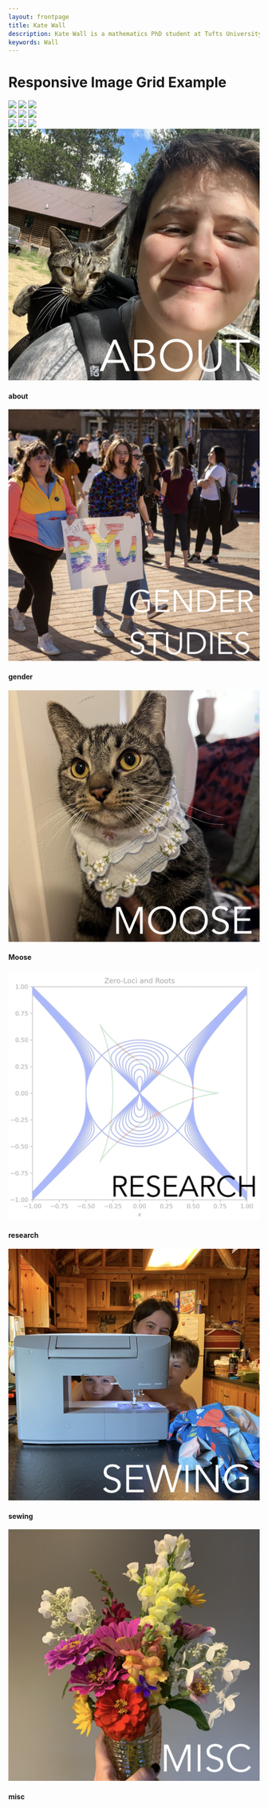 ```yaml
---
layout: frontpage
title: Kate Wall
description: Kate Wall is a mathematics PhD student at Tufts University. They are interested in Numerical Linear Algebra.
keywords: Wall
---
```


<h1>Responsive Image Grid Example</h1>
<div class="outer-grid">
  <div class="inner-grid">
    <img src="https://images.pexels.com/photos/1083822/pexels-photo-1083822.jpeg?auto=compress&cs=tinysrgb&dpr=1&w=500"/>
    <img src="https://images.pexels.com/photos/1083822/pexels-photo-1083822.jpeg?auto=compress&cs=tinysrgb&dpr=1&w=500"/>
    <img src="https://images.pexels.com/photos/1083822/pexels-photo-1083822.jpeg?auto=compress&cs=tinysrgb&dpr=1&w=500"/>
  </div>
  <div class="inner-grid">
    <img src="https://images.pexels.com/photos/3805102/pexels-photo-3805102.jpeg?auto=compress&cs=tinysrgb&dpr=1&w=500"/>
    <img src="https://images.pexels.com/photos/3805102/pexels-photo-3805102.jpeg?auto=compress&cs=tinysrgb&dpr=1&w=500"/>
    <img src="https://images.pexels.com/photos/3805102/pexels-photo-3805102.jpeg?auto=compress&cs=tinysrgb&dpr=1&w=500"/>
  </div>
  <div class="inner-grid">
    <img src="https://images.pexels.com/photos/3863778/pexels-photo-3863778.jpeg?auto=compress&cs=tinysrgb&dpr=1&w=500"/>
    <img src="https://images.pexels.com/photos/3863778/pexels-photo-3863778.jpeg?auto=compress&cs=tinysrgb&dpr=1&w=500"/>
    <img src="https://images.pexels.com/photos/3863778/pexels-photo-3863778.jpeg?auto=compress&cs=tinysrgb&dpr=1&w=500"/>
  </div>
</div>



<section class="fotogrid">
  <div class="row">
    <div class="column">
      <div class="tile">
        <a href="about.html">
            <img src="publpics/about.jpeg" alt="picture of me carrying my cat in his backpack carrier" title="huh"/>
        </a>
        <h4>about</h4>
      </div>
      <div class="tile">
        <a href="gender.html">
            <img src="publpics/gender.jpeg" alt="protest pic" title="where"/>
        </a>
        <h4>gender</h4>
      </div>
      <div class="tile">
        <a href="moose.html">
            <img src="publpics/moose.jpeg" alt="moose in hanky" title="can i find this"/>
        </a>
        <h4>Moose</h4>
      </div>
    </div>
    <div class="column">
      <div class="tile">
        <a href="research.html">
            <img src="publpics/research.jpeg" alt="roots pic" title="huh 2"/>
        </a>
        <h4>research</h4>
      </div>
      <div class="tile">
        <a href="sewing.html">
            <img src="publpics/sewing.jpeg" alt="sewing machine" title="idk"/>
        </a>
        <h4>sewing</h4>
      </div>
      <div class="tile">
        <a href="misc.html">
            <img src="publpics/misc.jpeg" alt="flowers" title="call me beep me"/>
        </a>
        <h4>misc</h4>
      </div>
    </div>
  </div>
</section>
